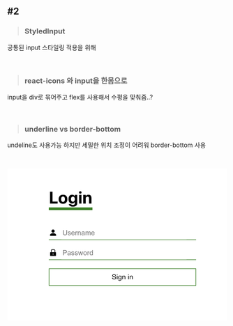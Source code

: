 ## #2


>### StyledInput 
공통된 input 스타일링 적용을 위해

<br>

>### react-icons 와 input을 한몸으로 
input을 div로 묶어주고 flex를 사용해서 수평을 맞춰줌..?

<br>

>### underline vs border-bottom
undeline도 사용가능 하지만 세밀한 위치 조정이 어려워 border-bottom 사용

<br>

![screeen](https://raw.githubusercontent.com/Dev-jwJeong/TIL/master/Practice_CSS/img/img%232.png)

